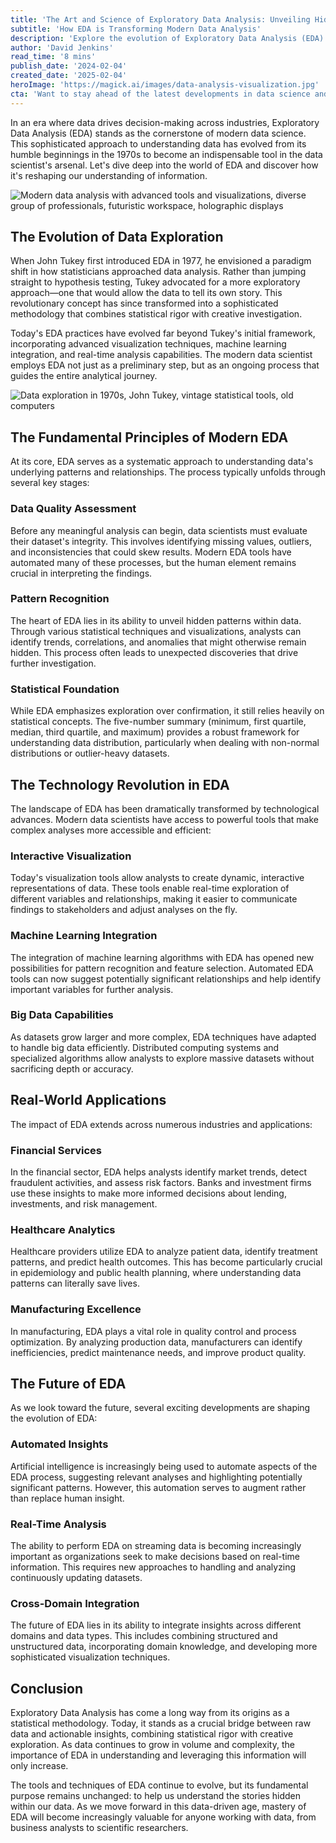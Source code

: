 ```yaml
---
title: 'The Art and Science of Exploratory Data Analysis: Unveiling Hidden Patterns in the Data Age'
subtitle: 'How EDA is Transforming Modern Data Analysis'
description: 'Explore the evolution of Exploratory Data Analysis (EDA) from its 1970s origins to its current status as a cornerstone of modern data science. Learn how EDA combines statistical rigor with creative investigation to unlock hidden patterns in data, and discover its applications across industries from finance to healthcare.'
author: 'David Jenkins'
read_time: '8 mins'
publish_date: '2024-02-04'
created_date: '2025-02-04'
heroImage: 'https://magick.ai/images/data-analysis-visualization.jpg'
cta: 'Want to stay ahead of the latest developments in data science and analytics? Follow MagickAI on LinkedIn for expert insights and cutting-edge perspectives on the future of data analysis.'
---
```


In an era where data drives decision-making across industries, Exploratory Data Analysis (EDA) stands as the cornerstone of modern data science. This sophisticated approach to understanding data has evolved from its humble beginnings in the 1970s to become an indispensable tool in the data scientist's arsenal. Let's dive deep into the world of EDA and discover how it's reshaping our understanding of information.

![Modern data analysis with advanced tools and visualizations, diverse group of professionals, futuristic workspace, holographic displays](https://i.magick.ai/PIXE/1738702191295_magick_img.webp)

## The Evolution of Data Exploration

When John Tukey first introduced EDA in 1977, he envisioned a paradigm shift in how statisticians approached data analysis. Rather than jumping straight to hypothesis testing, Tukey advocated for a more exploratory approach—one that would allow the data to tell its own story. This revolutionary concept has since transformed into a sophisticated methodology that combines statistical rigor with creative investigation.

Today's EDA practices have evolved far beyond Tukey's initial framework, incorporating advanced visualization techniques, machine learning integration, and real-time analysis capabilities. The modern data scientist employs EDA not just as a preliminary step, but as an ongoing process that guides the entire analytical journey.

![Data exploration in 1970s, John Tukey, vintage statistical tools, old computers](https://i.magick.ai/PIXE/1738702191299_magick_img.webp)

## The Fundamental Principles of Modern EDA

At its core, EDA serves as a systematic approach to understanding data's underlying patterns and relationships. The process typically unfolds through several key stages:

### Data Quality Assessment

Before any meaningful analysis can begin, data scientists must evaluate their dataset's integrity. This involves identifying missing values, outliers, and inconsistencies that could skew results. Modern EDA tools have automated many of these processes, but the human element remains crucial in interpreting the findings.

### Pattern Recognition

The heart of EDA lies in its ability to unveil hidden patterns within data. Through various statistical techniques and visualizations, analysts can identify trends, correlations, and anomalies that might otherwise remain hidden. This process often leads to unexpected discoveries that drive further investigation.

### Statistical Foundation

While EDA emphasizes exploration over confirmation, it still relies heavily on statistical concepts. The five-number summary (minimum, first quartile, median, third quartile, and maximum) provides a robust framework for understanding data distribution, particularly when dealing with non-normal distributions or outlier-heavy datasets.

## The Technology Revolution in EDA

The landscape of EDA has been dramatically transformed by technological advances. Modern data scientists have access to powerful tools that make complex analyses more accessible and efficient:

### Interactive Visualization

Today's visualization tools allow analysts to create dynamic, interactive representations of data. These tools enable real-time exploration of different variables and relationships, making it easier to communicate findings to stakeholders and adjust analyses on the fly.

### Machine Learning Integration

The integration of machine learning algorithms with EDA has opened new possibilities for pattern recognition and feature selection. Automated EDA tools can now suggest potentially significant relationships and help identify important variables for further analysis.

### Big Data Capabilities

As datasets grow larger and more complex, EDA techniques have adapted to handle big data efficiently. Distributed computing systems and specialized algorithms allow analysts to explore massive datasets without sacrificing depth or accuracy.

## Real-World Applications

The impact of EDA extends across numerous industries and applications:

### Financial Services

In the financial sector, EDA helps analysts identify market trends, detect fraudulent activities, and assess risk factors. Banks and investment firms use these insights to make more informed decisions about lending, investments, and risk management.

### Healthcare Analytics

Healthcare providers utilize EDA to analyze patient data, identify treatment patterns, and predict health outcomes. This has become particularly crucial in epidemiology and public health planning, where understanding data patterns can literally save lives.

### Manufacturing Excellence

In manufacturing, EDA plays a vital role in quality control and process optimization. By analyzing production data, manufacturers can identify inefficiencies, predict maintenance needs, and improve product quality.

## The Future of EDA

As we look toward the future, several exciting developments are shaping the evolution of EDA:

### Automated Insights

Artificial intelligence is increasingly being used to automate aspects of the EDA process, suggesting relevant analyses and highlighting potentially significant patterns. However, this automation serves to augment rather than replace human insight.

### Real-Time Analysis

The ability to perform EDA on streaming data is becoming increasingly important as organizations seek to make decisions based on real-time information. This requires new approaches to handling and analyzing continuously updating datasets.

### Cross-Domain Integration

The future of EDA lies in its ability to integrate insights across different domains and data types. This includes combining structured and unstructured data, incorporating domain knowledge, and developing more sophisticated visualization techniques.

## Conclusion

Exploratory Data Analysis has come a long way from its origins as a statistical methodology. Today, it stands as a crucial bridge between raw data and actionable insights, combining statistical rigor with creative exploration. As data continues to grow in volume and complexity, the importance of EDA in understanding and leveraging this information will only increase.

The tools and techniques of EDA continue to evolve, but its fundamental purpose remains unchanged: to help us understand the stories hidden within our data. As we move forward in this data-driven age, mastery of EDA will become increasingly valuable for anyone working with data, from business analysts to scientific researchers.